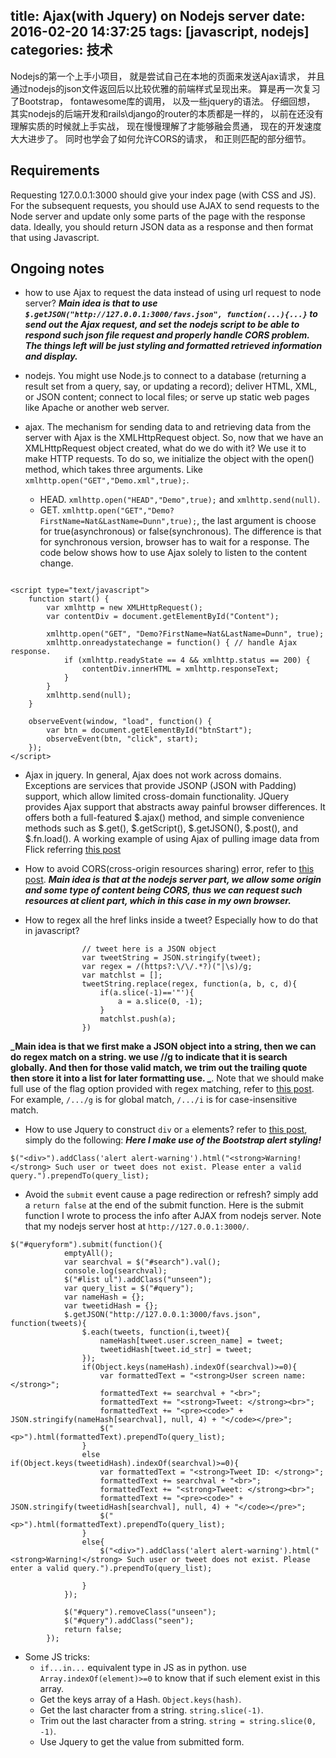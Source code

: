 title: Ajax(with Jquery) on Nodejs server
date: 2016-02-20 14:37:25
tags: [javascript, nodejs]
categories: 技术
---

Nodejs的第一个上手小项目， 就是尝试自己在本地的页面来发送Ajax请求， 并且通过nodejs的json文件返回后以比较优雅的前端样式呈现出来。 算是再一次复习了Bootstrap， fontawesome库的调用， 以及一些jquery的语法。 仔细回想， 其实nodejs的后端开发和rails\django的router的本质都是一样的， 以前在还没有理解实质的时候就上手实战， 现在慢慢理解了才能够融会贯通， 现在的开发速度大大进步了。 同时也学会了如何允许CORS的请求， 和正则匹配的部分细节。
<!-- more -->

## Requirements

Requesting 127.0.0.1:3000 should give your index page (with CSS and JS). For the subsequent requests, you should use AJAX to send requests to the Node server and update only some parts of the page with the response data. Ideally, you should return JSON data as a response and then format that using Javascript.

## Ongoing notes

- how to use Ajax to request the data instead of using url request to node server? **_Main idea is that to use `$.getJSON("http://127.0.0.1:3000/favs.json", function(...){...}` to send out the Ajax request, and set the nodejs script to be able to respond such json file request and properly handle CORS problem. The things left will be just styling and formatted retrieved information and display._**

- nodejs. You might use Node.js to connect to a database (returning a result set from a query, say, or updating a record); deliver HTML, XML, or JSON content; connect to local files; or serve up static web pages like Apache or another web server.

- ajax. The mechanism for sending data to and retrieving data from the server with Ajax is the XMLHttpRequest object. So, now that we have an XMLHttpRequest object created, what do we do with it? We use it to make HTTP requests. To do so, we initialize the object with the open() method, which takes three arguments. Like `xmlhttp.open("GET","Demo.xml",true);`.
  - HEAD. `xmlhttp.open("HEAD","Demo",true);` and `xmlhttp.send(null)`.
  - GET. `xmlhttp.open("GET","Demo?FirstName=Nat&LastName=Dunn",true);`, the last argument is choose for true(asynchronous) or false(synchronous). The difference is that for synchronous version, browser has to wait for a response. The code below shows how to use Ajax solely to listen to the content change.

```

<script type="text/javascript">
    function start() {
        var xmlhttp = new XMLHttpRequest();
        var contentDiv = document.getElementById("Content");
 
        xmlhttp.open("GET", "Demo?FirstName=Nat&LastName=Dunn", true);
        xmlhttp.onreadystatechange = function() { // handle Ajax response.
            if (xmlhttp.readyState == 4 && xmlhttp.status == 200) {
                contentDiv.innerHTML = xmlhttp.responseText;
            }
        }
        xmlhttp.send(null);
    }
 
    observeEvent(window, "load", function() {
        var btn = document.getElementById("btnStart");
        observeEvent(btn, "click", start);
    });
</script>
```

- Ajax in jquery. In general, Ajax does not work across domains. Exceptions are services that provide JSONP (JSON with Padding) support, which allow limited cross-domain functionality. JQuery provides Ajax support that abstracts away painful browser differences. It offers both a full-featured $.ajax() method, and simple convenience methods such as $.get(), $.getScript(), $.getJSON(), $.post(), and $.fn.load(). A working example of using Ajax of pulling image data from Flick referring [this post](http://www.w3school.com.cn/jquery/ajax_getjson.asp)

- How to avoid CORS(cross-origin resources sharing) error, refer to [this post](http://www.bennadel.com/blog/2327-cross-origin-resource-sharing-cors-ajax-requests-between-jquery-and-node-js.htm). **_Main idea is that at the nodejs server part, we allow some origin and some type of content being CORS, thus we can request such resources at client part, which in this case in my own browser._**

- How to regex all the href links inside a tweet? Especially how to do that in javascript? 

```
			  	// tweet here is a JSON object
			  	var tweetString = JSON.stringify(tweet);
			  	var regex = /(https?:\/\/.*?)("|\s)/g;
			  	var matchlst = [];
			  	tweetString.replace(regex, function(a, b, c, d){
			  		if(a.slice(-1)=='"'){
			  			a = a.slice(0, -1);
			  		}
			  		matchlst.push(a);
			  	})
```

**_Main idea is that we first make a JSON object into a string, then we can do regex match on a string. we use //g to indicate that it is search globally. And then for those valid match, we trim out the trailing quote then store it into a list for later formatting use. _**. Note that we should make full use of the flag option provided with regex matching, refer to [this post](https://developer.mozilla.org/en-US/docs/Web/JavaScript/Guide/Regular_Expressions). For example, `/.../g` is for global match, `/.../i` is for case-insensitive match.

- How to use Jquery to construct `div` or `a` elements? refer to [this post](http://stackoverflow.com/questions/867916/creating-a-div-element-in-jquery), simply do the following: **_Here I make use of the Bootstrap alert styling!_**

```
$("<div>").addClass('alert alert-warning').html("<strong>Warning!</strong> Such user or tweet does not exist. Please enter a valid query.").prependTo(query_list);
```

- Avoid the `submit` event cause a page redirection or refresh? simply add a `return false` at the end of the submit function. Here is the submit function I wrote to process the info after AJAX from nodejs server. Note that my nodejs server host at `http://127.0.0.1:3000/`.

```
$("#queryform").submit(function(){
    		emptyAll();
    		var searchval = $("#search").val();
    		console.log(searchval);
    		$("#list ul").addClass("unseen");
    		var query_list = $("#query");
    		var nameHash = {};
    		var tweetidHash = {}; 
	    	$.getJSON("http://127.0.0.1:3000/favs.json", function(tweets){
				$.each(tweets, function(i,tweet){
					nameHash[tweet.user.screen_name] = tweet;
					tweetidHash[tweet.id_str] = tweet;
				});
				if(Object.keys(nameHash).indexOf(searchval)>=0){
					var formattedText = "<strong>User screen name: </strong>";
					formattedText += searchval + "<br>";
					formattedText += "<strong>Tweet: </strong><br>";
					formattedText += "<pre><code>" + JSON.stringify(nameHash[searchval], null, 4) + "</code></pre>";
					$("<p>").html(formattedText).prependTo(query_list);
				}
				else if(Object.keys(tweetidHash).indexOf(searchval)>=0){
					var formattedText = "<strong>Tweet ID: </strong>";
					formattedText += searchval + "<br>";
					formattedText += "<strong>Tweet: </strong><br>";
					formattedText += "<pre><code>" + JSON.stringify(tweetidHash[searchval], null, 4) + "</code></pre>";
					$("<p>").html(formattedText).prependTo(query_list);
				}
				else{		
					$("<div>").addClass('alert alert-warning').html("<strong>Warning!</strong> Such user or tweet does not exist. Please enter a valid query.").prependTo(query_list);

				}
			});
	
			$("#query").removeClass("unseen");
			$("#query").addClass("seen"); 
			return false; 
    	});
```

- Some JS tricks:
  - `if...in...` equivalent type in JS as in python. use `Array.indexOf(element)>=0` to know that if such element exist in this array.
  - Get the keys array of a Hash. `Object.keys(hash)`.
  - Get the last character from a string. `string.slice(-1)`.
  - Trim out the last character from a string. `string = string.slice(0, -1)`.
  - Use Jquery to get the value from submitted form. 



